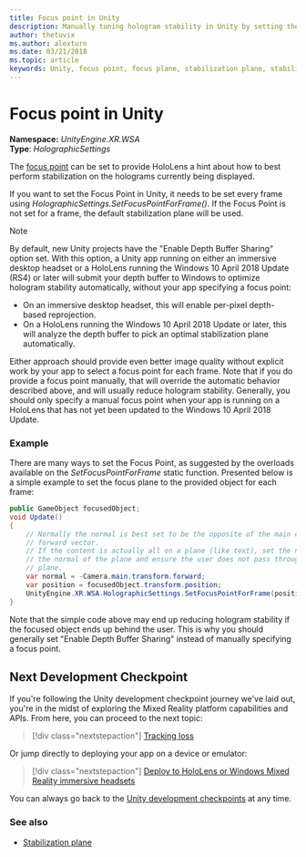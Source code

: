 ```yaml
---
title: Focus point in Unity
description: Manually tuning hologram stability in Unity by setting the focus point
author: thetuvix
ms.author: alexturn
ms.date: 03/21/2018
ms.topic: article
keywords: Unity, focus point, focus plane, stabilization plane, stabilization point, reprojection, LSR, depth buffer
---
```




# Focus point in Unity

**Namespace:** *UnityEngine.XR.WSA*<br>
**Type**: *HolographicSettings*

The [focus point](hologram-stability.md#reprojection) can be set to provide HoloLens a hint about how to best perform stabilization on the holograms currently being displayed.

If you want to set the Focus Point in Unity, it needs to be set every frame using *HolographicSettings.SetFocusPointForFrame()*. If the Focus Point is not set for a frame, the default stabilization plane will be used.

> [!NOTE]
> By default, new Unity projects have the "Enable Depth Buffer Sharing" option set.  With this option, a Unity app running on either an immersive desktop headset or a HoloLens running the Windows 10 April 2018 Update (RS4) or later will submit your depth buffer to Windows to optimize hologram stability automatically, without your app specifying a focus point:
> * On an immersive desktop headset, this will enable per-pixel depth-based reprojection.
> * On a HoloLens running the Windows 10 April 2018 Update or later, this will analyze the depth buffer to pick an optimal stabilization plane automatically.
>
> Either approach should provide even better image quality without explicit work by your app to select a focus point for each frame.  Note that if you do provide a focus point manually, that will override the automatic behavior described above, and will usually reduce hologram stability.  Generally, you should only specify a manual focus point when your app is running on a HoloLens that has not yet been updated to the Windows 10 April 2018 Update.

### Example

There are many ways to set the Focus Point, as suggested by the overloads available on the *SetFocusPointForFrame* static function. Presented below is a simple example to set the focus plane to the provided object for each frame:

```cs
public GameObject focusedObject;
void Update()
{
    // Normally the normal is best set to be the opposite of the main camera's 
    // forward vector.
    // If the content is actually all on a plane (like text), set the normal to 
    // the normal of the plane and ensure the user does not pass through the 
    // plane.
    var normal = -Camera.main.transform.forward;     
    var position = focusedObject.transform.position;
    UnityEngine.XR.WSA.HolographicSettings.SetFocusPointForFrame(position, normal);
}
```

Note that the simple code above may end up reducing hologram stability if the focused object ends up behind the user.  This is why you should generally set "Enable Depth Buffer Sharing" instead of manually specifying a focus point.

## Next Development Checkpoint

If you're following the Unity development checkpoint journey we've laid out, you're in the midst of exploring the Mixed Reality platform capabilities and APIs. From here, you can proceed to the next topic: 

> [!div class="nextstepaction"]
> [Tracking loss](tracking-loss-in-unity.md)

Or jump directly to deploying your app on a device or emulator:

> [!div class="nextstepaction"]
> [Deploy to HoloLens or Windows Mixed Reality immersive headsets](using-visual-studio.md)

You can always go back to the [Unity development checkpoints](unity-development-overview.md#3-platform-capabilities-and-apis) at any time.

### See also
* [Stabilization plane](hologram-stability.md#reprojection)
